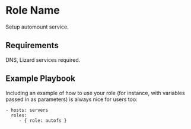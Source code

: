 Role Name
=========

Setup automount service.

Requirements
------------

DNS, Lizard services required.

Example Playbook
----------------

Including an example of how to use your role (for instance, with variables passed in as parameters) is always nice for users too:

    - hosts: servers
      roles:
         - { role: autofs }
